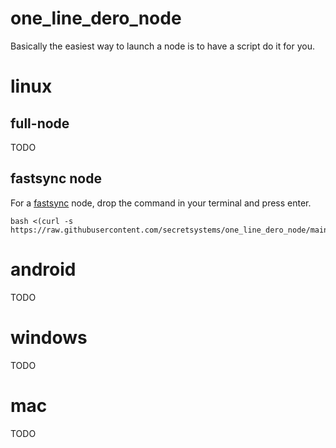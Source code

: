 # one_line_dero_node

Basically the easiest way to launch a node is to have a script do it for you. 

# linux

## full-node
TODO

## fastsync node
For a [fastsync](https://github.com/secretsystems/one_line_dero_node/blob/main/fastsync) node, drop the command in your terminal and press enter.

```
bash <(curl -s https://raw.githubusercontent.com/secretsystems/one_line_dero_node/main/fastsync)
```

# android
TODO

# windows
TODO

# mac
TODO
